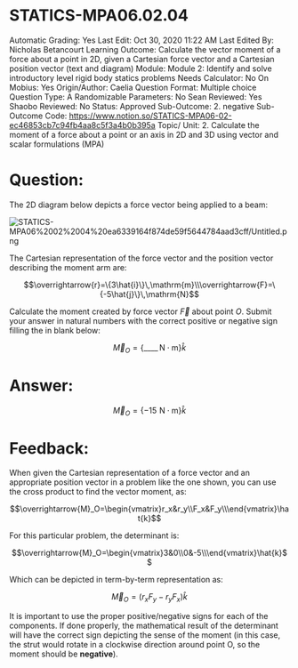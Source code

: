 # STATICS-MPA06.02.04

Automatic Grading: Yes
Last Edit: Oct 30, 2020 11:22 AM
Last Edited By: Nicholas Betancourt
Learning Outcome: Calculate the vector moment of a force about a point in 2D, given a Cartesian force vector and a Cartesian position vector (text and diagram)
Module: Module 2: Identify and solve introductory level rigid body statics problems
Needs Calculator: No
On Mobius: Yes
Origin/Author: Caelia
Question Format: Multiple choice
Question Type: A
Randomizable Parameters: No
Sean Reviewed: Yes
Shaobo Reviewed: No
Status: Approved
Sub-Outcome: 2. negative
Sub-Outcome Code: https://www.notion.so/STATICS-MPA06-02-ec46853cb7c94fb4aa8c5f3a4b0b395a
Topic/ Unit: 2. Calculate the moment of a force about a point or an axis in 2D and 3D using vector and scalar formulations (MPA)

# Question:

The 2D diagram below depicts a force vector being applied to a beam:

![STATICS-MPA06%2002%2004%20ea6339164f874de59f5644784aad3cff/Untitled.png](STATICS-MPA06%2002%2004%20ea6339164f874de59f5644784aad3cff/Untitled.png)

The Cartesian representation of the force vector and the position vector describing the moment arm are:

$$\overrightarrow{r}=\{3\hat{i}\}\,\mathrm{m}\\\overrightarrow{F}=\{-5\hat{j}\}\,\mathrm{N}$$

Calculate the moment created by force vector $\overrightarrow{F}$ about point $O$. Submit your answer in natural numbers with the correct positive or negative sign filling the in blank below:

$$\overrightarrow{M}_O = \{\_\_\_\_\,\mathrm{N \cdot m}\}\hat{k}$$

# Answer:

$$\overrightarrow{M}_O = \{-15\,\,\mathrm{N \cdot m}\}\hat{k}$$

# Feedback:

When given the Cartesian representation of a force vector and an appropriate position vector in a problem like the one shown, you can use the cross product to find the vector moment, as:

$$\overrightarrow{M}_O=\begin{vmatrix}r_x&r_y\\F_x&F_y\\\end{vmatrix}\hat{k}$$

For this particular problem, the determinant is:

$$\overrightarrow{M}_O=\begin{vmatrix}3&0\\0&-5\\\end{vmatrix}\hat{k}$$

Which can be depicted in term-by-term representation as:

$$\overrightarrow{M}_O=(r_xF_y-r_yF_x)\hat{k}$$

It is important to use the proper positive/negative signs for each of the components. If done properly, the mathematical result of the determinant will have the correct sign depicting the sense of the moment (in this case, the strut would rotate in a clockwise direction around point O, so the moment should be **negative**).